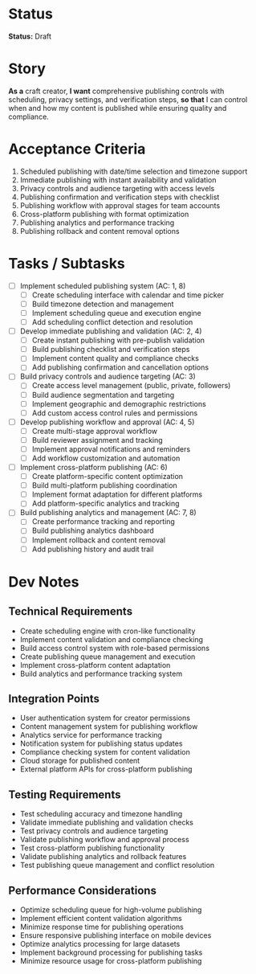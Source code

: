 # Status
**Status:** Draft

# Story
**As a** craft creator,
**I want** comprehensive publishing controls with scheduling, privacy settings, and verification steps,
**so that** I can control when and how my content is published while ensuring quality and compliance.

# Acceptance Criteria
1. Scheduled publishing with date/time selection and timezone support
2. Immediate publishing with instant availability and validation
3. Privacy controls and audience targeting with access levels
4. Publishing confirmation and verification steps with checklist
5. Publishing workflow with approval stages for team accounts
6. Cross-platform publishing with format optimization
7. Publishing analytics and performance tracking
8. Publishing rollback and content removal options

# Tasks / Subtasks
- [ ] Implement scheduled publishing system (AC: 1, 8)
  - [ ] Create scheduling interface with calendar and time picker
  - [ ] Build timezone detection and management
  - [ ] Implement scheduling queue and execution engine
  - [ ] Add scheduling conflict detection and resolution
- [ ] Develop immediate publishing and validation (AC: 2, 4)
  - [ ] Create instant publishing with pre-publish validation
  - [ ] Build publishing checklist and verification steps
  - [ ] Implement content quality and compliance checks
  - [ ] Add publishing confirmation and cancellation options
- [ ] Build privacy controls and audience targeting (AC: 3)
  - [ ] Create access level management (public, private, followers)
  - [ ] Build audience segmentation and targeting
  - [ ] Implement geographic and demographic restrictions
  - [ ] Add custom access control rules and permissions
- [ ] Develop publishing workflow and approval (AC: 4, 5)
  - [ ] Create multi-stage approval workflow
  - [ ] Build reviewer assignment and tracking
  - [ ] Implement approval notifications and reminders
  - [ ] Add workflow customization and automation
- [ ] Implement cross-platform publishing (AC: 6)
  - [ ] Create platform-specific content optimization
  - [ ] Build multi-platform publishing coordination
  - [ ] Implement format adaptation for different platforms
  - [ ] Add platform-specific analytics and tracking
- [ ] Build publishing analytics and management (AC: 7, 8)
  - [ ] Create performance tracking and reporting
  - [ ] Build publishing analytics dashboard
  - [ ] Implement rollback and content removal
  - [ ] Add publishing history and audit trail

# Dev Notes
## Technical Requirements
- Create scheduling engine with cron-like functionality
- Implement content validation and compliance checking
- Build access control system with role-based permissions
- Create publishing queue management and execution
- Implement cross-platform content adaptation
- Build analytics and performance tracking system

## Integration Points
- User authentication system for creator permissions
- Content management system for publishing workflow
- Analytics service for performance tracking
- Notification system for publishing status updates
- Compliance checking system for content validation
- Cloud storage for published content
- External platform APIs for cross-platform publishing

## Testing Requirements
- Test scheduling accuracy and timezone handling
- Validate immediate publishing and validation checks
- Test privacy controls and audience targeting
- Validate publishing workflow and approval process
- Test cross-platform publishing functionality
- Validate publishing analytics and rollback features
- Test publishing queue management and conflict resolution

## Performance Considerations
- Optimize scheduling queue for high-volume publishing
- Implement efficient content validation algorithms
- Minimize response time for publishing operations
- Ensure responsive publishing interface on mobile devices
- Optimize analytics processing for large datasets
- Implement background processing for publishing tasks
- Minimize resource usage for cross-platform publishing
